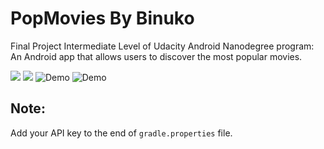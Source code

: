 # PopMovies By Binuko
Final Project Intermediate Level of Udacity Android Nanodegree program: An Android app that allows users to discover the most popular movies.

<img style="-webkit-user-select: none" src="blob:https%3A//drive.google.com/9f62faf0-b894-4a1d-bf81-fe70e7c5d5f2">

<img style="-webkit-user-select: none" src="blob:https%3A//drive.google.com/7056377b-342c-4d11-9c40-211027fad1ec">

<img alt="Demo" src="blob:https%3A//drive.google.com/753c3e52-49cb-4abb-b88d-737dcb3abfca" />

<img alt="Demo" src="blob:https%3A//drive.google.com/86de65b7-fdb3-4e15-ab69-395c9aaff4c8" />

## Note:
Add your API key to the end of `gradle.properties` file.
